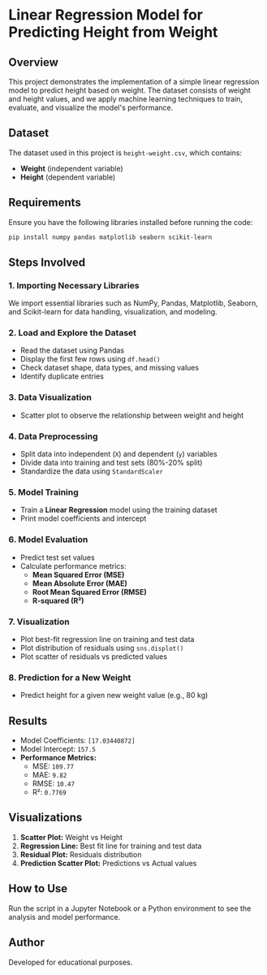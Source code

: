 # Linear Regression Model for Predicting Height from Weight

## Overview
This project demonstrates the implementation of a simple linear regression model to predict height based on weight. The dataset consists of weight and height values, and we apply machine learning techniques to train, evaluate, and visualize the model's performance.

## Dataset
The dataset used in this project is `height-weight.csv`, which contains:
- **Weight** (independent variable)
- **Height** (dependent variable)

## Requirements
Ensure you have the following libraries installed before running the code:
```bash
pip install numpy pandas matplotlib seaborn scikit-learn
```

## Steps Involved

### 1. Importing Necessary Libraries
We import essential libraries such as NumPy, Pandas, Matplotlib, Seaborn, and Scikit-learn for data handling, visualization, and modeling.

### 2. Load and Explore the Dataset
- Read the dataset using Pandas
- Display the first few rows using `df.head()`
- Check dataset shape, data types, and missing values
- Identify duplicate entries

### 3. Data Visualization
- Scatter plot to observe the relationship between weight and height

### 4. Data Preprocessing
- Split data into independent (`X`) and dependent (`y`) variables
- Divide data into training and test sets (80%-20% split)
- Standardize the data using `StandardScaler`

### 5. Model Training
- Train a **Linear Regression** model using the training dataset
- Print model coefficients and intercept

### 6. Model Evaluation
- Predict test set values
- Calculate performance metrics:
  - **Mean Squared Error (MSE)**
  - **Mean Absolute Error (MAE)**
  - **Root Mean Squared Error (RMSE)**
  - **R-squared (R²)**

### 7. Visualization
- Plot best-fit regression line on training and test data
- Plot distribution of residuals using `sns.displot()`
- Plot scatter of residuals vs predicted values

### 8. Prediction for a New Weight
- Predict height for a given new weight value (e.g., 80 kg)

## Results
- Model Coefficients: `[17.03440872]`
- Model Intercept: `157.5`
- **Performance Metrics:**
  - MSE: `109.77`
  - MAE: `9.82`
  - RMSE: `10.47`
  - R²: `0.7769`

## Visualizations
1. **Scatter Plot:** Weight vs Height
2. **Regression Line:** Best fit line for training and test data
3. **Residual Plot:** Residuals distribution
4. **Prediction Scatter Plot:** Predictions vs Actual values

## How to Use
Run the script in a Jupyter Notebook or a Python environment to see the analysis and model performance.

## Author
Developed for educational purposes.
